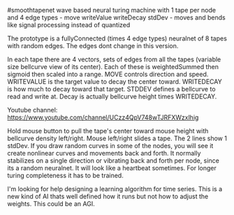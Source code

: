 #smoothtapenet wave based neural turing machine with 1 tape per node and 4 edge types - move writeValue writeDecay stdDev - moves and bends like signal processing instead of quantized

The prototype is a fullyConnected (times 4 edge types) neuralnet of 8 tapes with random edges. The edges dont change in this version.

In each tape there are 4 vectors, sets of edges from all the tapes (variable size bellcurve view of its center). Each of these is weightedSummed then sigmoid then scaled into a range. MOVE controls direction and speed. WRITEVALUE is the target value to decay the center toward. WRITEDECAY is how much to decay toward that target. STDDEV defines a bellcurve to read and write at. Decay is actually bellcurve height times WRITEDECAY.

Youtube channel: https://www.youtube.com/channel/UCzz4QpV748wTJRFXWzxlhig

Hold mouse button to pull the tape's center toward mouse height with bellcurve density left/right. Mouse left/right slides a tape. The 2 lines show 1 stdDev. If you draw random curves in some of the nodes, you will see it create nonlinear curves and movements back and forth. It normally stabilizes on a single direction or vibrating back and forth per node, since its a random neuralnet. It will look like a heartbeat sometimes. For longer turing completeness it has to be trained.

I'm looking for help designing a learning algorithm for time series. This is a new kind of AI thats well defined how it runs but not how to adjust the weights. This could be an AGI.
